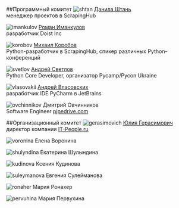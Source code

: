 
##Программный комитет
![shtan](https://img-fotki.yandex.ru/get/195648/121639917.103/0_180d49_899da6d1_orig) [Данила Штань](http://ru.linkedin.com/pub/danila-shtan/38/57/842)<br>менеджер проектов в ScrapingHub

![imankulov](https://img-fotki.yandex.ru/get/94596/121639917.103/0_180d47_c749c124_orig) [Роман Иманкулов](http://www.linkedin.com/pub/roman-imankulov/44/761/910)<br>разработчик Doist Inc

![korobov](https://img-fotki.yandex.ru/get/196534/121639917.103/0_180d48_b6502c26_orig) [Михаил Коробов](http://kmike.ru/)<br>Python-разработчик в ScrapingHub, спикер различных Python-конференций

![svetlov](https://img-fotki.yandex.ru/get/60015/121639917.db/0_14b554_387ef7a0_orig) [Андрей Светлов](http://www.linkedin.com/pub/andrew-svetlov/59/b1/586)<br>Python Core Developer, организатор Pycamp/Pycon Ukraine

![vlasovskii](https://img-fotki.yandex.ru/get/56796/121639917.dc/0_14bbaf_3f642a40_orig) [Андрей Власовских](http://pirx.ru)<br> разработчик IDE PyCharm в JetBrains

![ovchinnikov](https://img-fotki.yandex.ru/get/41138/121639917.dc/0_14bbae_d29aa7cc_orig) Дмитрий Овчинников<br>Software Engineer [pipedrive.com](https://www.pipedrive.com/ru) 

##Организационный комитет
![gerasimovich](https://img-fotki.yandex.ru/get/195990/121639917.103/0_180d4e_d97021d0_orig) [Юлия Герасимович](http://www.linkedin.com/pub/yulia-gerasimovich/50/623/266)<br>директор компании [IT-People.ru](http://it-people.ru/)

![voronina](https://img-fotki.yandex.ru/get/42692/121639917.103/0_180d54_28c36dde_orig) Елена Воронина

![shulyndina](https://img-fotki.yandex.ru/get/51236/121639917.103/0_180d53_d3c83db2_orig) Екатерина Шулындина

![kudinova](https://img-fotki.yandex.ru/get/42692/121639917.103/0_180d50_5b7d76ae_orig) Ксения Кудинова

![suleymanova](https://img-fotki.yandex.ru/get/195132/121639917.103/0_180d52_5de239c0_orig) Евгения Сулейманова

![ronaher](https://img-fotki.yandex.ru/get/197741/121639917.103/0_180d4f_8d6f7195_orig) Мария Ронахер

![pervuhina](https://img-fotki.yandex.ru/get/195990/121639917.103/0_180d51_c4688eef_orig) Мария Первухина


